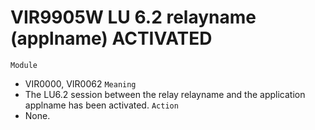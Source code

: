 # VIR9905W LU 6.2 relayname (applname) ACTIVATED
`Module`
- VIR0000, VIR0062
`Meaning`
- The LU6.2 session between the relay relayname and the application applname has been activated.
`Action`
- None.
